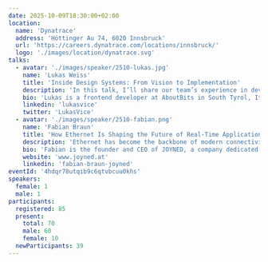 ```yaml
---
date: 2025-10-09T18:30:00+02:00
location:
  name: 'Dynatrace'
  address: 'Höttinger Au 74, 6020 Innsbruck'
  url: 'https://careers.dynatrace.com/locations/innsbruck/'
  logo: './images/location/dynatrace.svg'
talks:
  - avatar: './images/speaker/2510-lukas.jpg'
    name: 'Lukas Weiss'
    title: 'Inside Design Systems: From Vision to Implementation'
    description: 'In this talk, I’ll share our team’s experience in developing design systems. After a brief overview of what a design system is and its benefits, we’ll explore the key aspects we’ve learned about creating components and how to organize them. I’ll discuss the tools and libraries that have proven useful, along with the lessons learned and challenges we’ve faced along the way. As our journey continues, I’ll highlight the areas where we aim to improve and evolve further.'
    bio: 'Lukas is a frontend developer at AboutBits in South Tyrol, Italy. Specializing in React applications and design systems, he builds fast, efficient interfaces while keeping accessibility and user experience at the heart of his work. Lukas began experimenting with the web in the early era of HTML 4 and web scripting, later diving into PHP, Macromedia Flash, jQuery, Angular, and Vue — experience that now fuels his love for crafting modern, scalable interfaces.'
    linkedin: 'lukasvice'
    twitter: 'LukasVice'
  - avatar: './images/speaker/2510-fabian.png'
    name: 'Fabian Braun'
    title: 'How Ethernet Is Shaping the Future of Real-Time Applications — and What We’ve Learned in Professional Audio'
    description: 'Ethernet has become the backbone of modern connectivity — but adapting it to real-time applications requires more than just speed. Synchronization, determinism, and reliability are essential when every millisecond counts. In this talk, we’ll explore how Ethernet is evolving to meet the challenges of real-time networking. Drawing on lessons from professional audio — a field where sub-millisecond latencies and flawless synchronization are non-negotiable — we’ll discuss what it takes to engineer predictable performance on constrained systems. Key takeaways include: - How Ethernet standards like AVB/TSN enable deterministic networking. - Why professional audio serves as a demanding testbed for real-time technologies. - What these lessons mean for broader domains such as industrial, embedded, and IoT systems. Whether you work with sound, sensors, or synchronized systems, this talk will highlight how real-time Ethernet is shaping the future — and what we can learn from audio along the way.'
    bio: 'Fabian is the founder and CEO of JOYNED, a company dedicated to building embedded network software for professional audio and real-time applications. With a background spanning embedded systems, networking, and pro audio engineering, he has been deeply involved in the development and standardization of AVB/TSN and Milan, technologies that are shaping the future of deterministic networking. Through JOYNED, Fabian works closely with manufacturers worldwide to make complex networking technologies accessible and reliable, helping create the next generation of audio and embedded devices. His passion lies in bridging the gap between cutting-edge standards and practical, real-world implementations — with a special dedication to audio applications.'
    website: 'www.joyned.at'
    linkedin: 'fabian-braun-joyned'
eventId: '4hdqr78utqib9c6qtvbcuu0khs'
speakers:
  female: 1
  male: 1
participants:
  registered: 85
  present:
    total: 70
    male: 60
    female: 10
  newParticipants: 39
---
```

